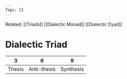 ```yaml
---
Tags: []
---
```

Related: [[Triads]] [[Dialectic Monad]] [[Dialectic Dyad]]
# Dialectic Triad

| 3 | 6 | 9 |
|---|---|---|
| Thesis | Anti-thesis | Synthesis |